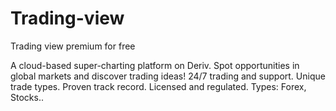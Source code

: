# Trading-view
Trading view premium for free 

A cloud-based super-charting platform on Deriv. Spot opportunities in global markets and discover trading ideas! 24/7 trading and support. Unique trade types. Proven track record. Licensed and regulated. Types: Forex, Stocks..
